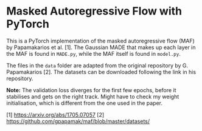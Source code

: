 # Masked Autoregressive Flow with PyTorch

This is a PyTorch implementation of the masked autoregressive flow (MAF) by Papamakarios et al. [1]. The Gaussian MADE that makes up each layer in the MAF is found in ``MADE.py``, while the MAF itself is found in ``model.py``.

The files in the ``data`` folder are adapted from the original repository by G. Papamakarios [2]. The datasets can be downloaded following the link in his repository. 

**Note:** The validation loss diverges for the first few epochs, before it stabilises and gets on the right track. Might have to check my weight initialisation, which is different from the one used in the paper. 

[1] https://arxiv.org/abs/1705.07057
[2] https://github.com/gpapamak/maf/blob/master/datasets/
